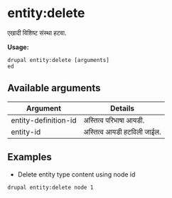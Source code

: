# entity:delete
एखादी विशिष्ट संस्था हटवा.

**Usage:**
```
drupal entity:delete [arguments]
ed
```

## Available arguments
Argument | Details
---------|-------------
entity-definition-id | अस्तित्व परिभाषा आयडी.
entity-id | अस्तित्व आयडी हटविली जाईल.

## Examples
* Delete entity type content using node id
```
drupal entity:delete node 1
```
